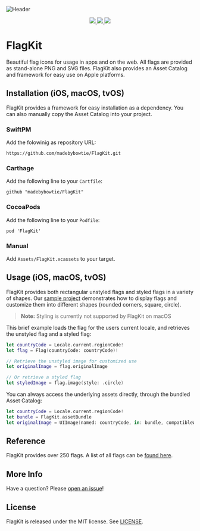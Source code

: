 ![Header](Header.png)

<div align="center">
<a href="https://travis-ci.org/madebybowtie/FlagKit" target="_blank">
<img src="http://img.shields.io/travis/madebybowtie/FlagKit.svg?style=flat" />
</a>

<a href="https://github.com/Carthage/Carthage" target="_blank">
<img src="https://img.shields.io/badge/Carthage-Compatible-brightgreen.svg?style=flat" />
</a>

<a href="https://cocoapods.org/pods/FlagKit" target="_blank">
<img src="https://img.shields.io/cocoapods/v/FlagKit.svg?style=flat" />
</a>
</div>

# FlagKit

Beautiful flag icons for usage in apps and on the web. All flags are provided as stand-alone PNG and SVG files. FlagKit also provides an Asset Catalog and framework for easy use on Apple platforms.

## Installation (iOS, macOS, tvOS)

FlagKit provides a framework for easy installation as a dependency. You can also manually copy the Asset Catalog into your project.

### SwiftPM
Add the folowinig as repository URL:

```
https://github.com/madebybowtie/FlagKit.git
```

### Carthage
Add the following line to your `Cartfile`:

```
github "madebybowtie/FlagKit"
```

### CocoaPods
Add the following line to your `Podfile`:

```
pod 'FlagKit'
```

### Manual
Add `Assets/FlagKit.xcassets` to your target.

## Usage (iOS, macOS, tvOS)
FlagKit provides both rectangular unstyled flags and styled flags in a variety of shapes. Our [sample project](Sources/Swift/FlagKitDemo-iOS) demonstrates how to display flags and customize them into different shapes (rounded corners, square, circle).

> **Note:** Styling is currently not supported by FlagKit on macOS

This brief example loads the flag for the users current locale, and retrieves the unstyled flag and a styled flag:

```swift
let countryCode = Locale.current.regionCode!
let flag = Flag(countryCode: countryCode)!

// Retrieve the unstyled image for customized use
let originalImage = flag.originalImage

// Or retrieve a styled flag
let styledImage = flag.image(style: .circle)
```

You can always access the underlying assets directly, through the bundled Asset Catalog:

```swift
let countryCode = Locale.current.regionCode!
let bundle = FlagKit.assetBundle
let originalImage = UIImage(named: countryCode, in: bundle, compatibleWith: nil)
```

## Reference

FlagKit provides over 250 flags. A list of all flags can be [found here](Assets/Flags.md).

## More Info

Have a question? Please [open an issue](https://github.com/madebybowtie/FlagKit/issues/new)!

## License

FlagKit is released under the MIT license. See
[LICENSE](https://github.com/madebybowtie/FlagKit/blob/master/LICENSE).
